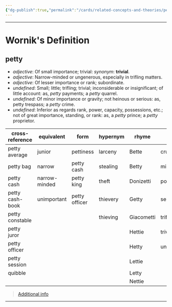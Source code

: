 ```yaml
---
{"dg-publish":true,"permalink":"/cards/related-concepts-and-theories/petty/","created":"2023-05-08T21:11:19.854+02:00","updated":"2023-05-08T21:14:31.917+02:00"}
---
```


---
# Wornik's Definition
## petty
- *adjective*: Of small importance; trivial: <i>synonym</i>: <strong> trivial</strong>.
- *adjective*: Narrow-minded or ungenerous, especially in trifling matters.
- *adjective*: Of lesser importance or rank; subordinate.
- *undefined*: Small; little; trifling; trivial; inconsiderable or insignificant; of little account: as, <em>petty</em> payments; a <em>petty</em> quarrel.
- *undefined*: Of minor importance or gravity; not heinous or serious: as, petty trespass; a <em>petty</em> crime.
- *undefined*: Inferior as regards rank, power, capacity, possessions, etc.; not of great importance, standing, or rank: as, a <em>petty</em> prince; a <em>petty</em> proprietor.

| cross-reference |equivalent |form |hypernym |rhyme |same-context |synonym |variant |
| --- | --- | --- | --- | --- | --- | --- | --- |
| petty average | junior | pettiness | larceny | Bette | cruel | Mickey Mouse | pettier |
| petty bag | narrow | petty cash | stealing | Betty | miserable | abject | pettiest |
| petty cash | narrow-minded | petty king | theft | Donizetti | political | abominable |  |
| petty cash-book | unimportant | petty officer | thievery | Getty | selfish | arrant |  |
| petty constable |  |  | thieving | Giacometti | trifle | atrocious |  |
| petty juror |  |  |  | Hettie | trivial | authoritarian |  |
| petty officer |  |  |  | Hetty | unnecessary | base |  |
| petty session |  |  |  | Lettie |  | beggarly |  |
| quibble |  |  |  | Letty |  | bickering |  |
|  |  |  |  | Nettie |  | bigot |  |

> [Additional info](https://www.wordnik.com/words/petty)
---